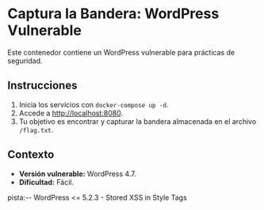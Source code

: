 # Captura la Bandera: WordPress Vulnerable

Este contenedor contiene un WordPress vulnerable para prácticas de seguridad.

## Instrucciones
1. Inicia los servicios con `docker-compose up -d`.
2. Accede a [http://localhost:8080](http://localhost:8080).
3. Tu objetivo es encontrar y capturar la bandera almacenada en el archivo `/flag.txt`.

## Contexto
- **Versión vulnerable:** WordPress 4.7.
- **Dificultad:** Fácil.

pista:--
WordPress <= 5.2.3 - Stored XSS in Style Tags
